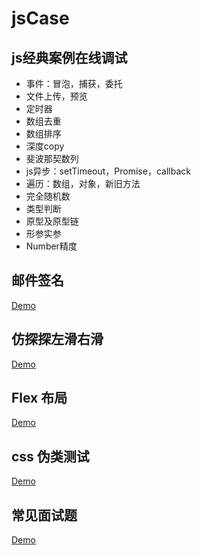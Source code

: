 # jsCase

## js经典案例在线调试
- 事件：冒泡，捕获，委托
- 文件上传，预览
- 定时器
- 数组去重
- 数组排序
- 深度copy
- 斐波那契数列
- js异步：setTimeout，Promise，callback
- 遍历：数组，对象，新旧方法
- 完全随机数
- 类型判断
- 原型及原型链
- 形参实参
- Number精度

## 邮件签名
[Demo](https://artskin.github.io/jsCase/mail_sign.html)

## 仿探探左滑右滑
[Demo](https://artskin.github.io/jsCase/tantan.slide.html)

## Flex 布局
[Demo](https://artskin.github.io/jsCase/flex-layout.html)

## css 伪类测试
[Demo](https://artskin.github.io/jsCase/pseudo.classes.html)

## 常见面试题
[Demo](https://artskin.github.io/jsCase/interview.html)